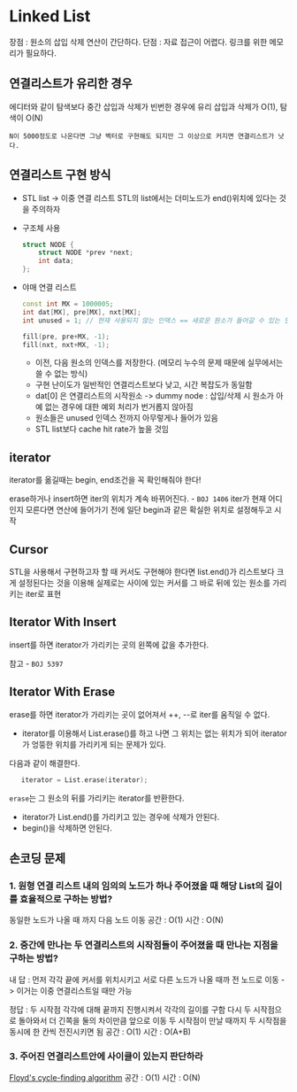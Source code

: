 # Linked List
장점 : 원소의 삽입 삭제 연산이 간단하다.
단점 : 자료 접근이 어렵다. 링크를 위한 메모리가 필요하다.

## 연결리스트가 유리한 경우

에디터와 같이 탐색보다 중간 삽입과 삭제가 빈번한 경우에 유리
삽입과 삭제가 O(1), 탐색이 O(N)

	N이 5000정도로 나온다면 그냥 벡터로 구현해도 되지만 그 이상으로 커지면 연결리스트가 낫다.

## 연결리스트 구현 방식

- STL list -> 이중 연결 리스트
   STL의 list에서는 더미노드가 end()위치에 있다는 것을 주의하자

- 구조체 사용
  
  ```c++
  struct NODE {
	  struct NODE *prev *next;
	  int data;
  };
  ```
  
- 야매 연결 리스트

  ```c++
  const int MX = 1000005;
  int dat[MX], pre[MX], nxt[MX];
  int unused = 1; // 현재 사용되지 않는 인덱스 == 새로운 원소가 들어갈 수 있는 인덱스
  
  fill(pre, pre+MX, -1);
  fill(nxt, nxt+MX, -1);
  ```

  - 이전, 다음 원소의 인덱스를 저장한다. (메모리 누수의 문제 때문에 실무에서는 쓸 수 없는 방식)
  - 구현 난이도가 일반적인 연결리스트보다 낮고, 시간 복잡도가 동일함
  - dat\[0\] 은 연결리스트의 시작원소 -> dummy node : 삽입/삭제 시 원소가 아예 없는 경우에 대한 예외 처리가 번거롭지 않아짐
  - 원소들은 unused 인덱스 전까지 아무렇게나 들어가 있음
  - STL list보다 cache hit rate가 높을 것임

## iterator
iterator를 옮길때는 begin, end조건을 꼭 확인해줘야 한다!

erase하거나 insert하면 iter의 위치가 계속 바뀌어진다. - `BOJ 1406`
iter가 현재 어디인지 모른다면 연산에 들어가기 전에 일단 begin과 같은 확실한 위치로 설정해두고 시작

## Cursor
STL을 사용해서 구현하고자 할 때 커서도 구현해야 한다면 list.end()가 리스트보다 크게 설정된다는 것을 이용해 
실제로는 사이에 있는 커서를 그 바로 뒤에 있는 원소를 가리키는 iter로 표현

## Iterator With Insert
insert를 하면 iterator가 가리키는 곳의 왼쪽에 값을 추가한다.

참고 - `BOJ 5397`

## Iterator With Erase
erase를 하면 iterator가 가리키는 곳이 없어져서 ++, --로 iter를 움직일 수 없다.

- iterator를 이용해서 List.erase()를 하고 나면 그 위치는 없는 위치가 되어 iterator가 엉뚱한 위치를 가리키게 되는 문제가 있다. 

다음과 같이 해결한다.
```c++
   iterator = List.erase(iterator);
```

`erase`는 그 원소의 뒤를 가리키는 iterator를 반환한다.

- iterator가 List.end()를 가리키고 있는 경우에 삭제가 안된다.
- begin()을 삭제하면 안된다. 

## 손코딩 문제

### 1. 원형 연결 리스트 내의 임의의 노드가 하나 주어졌을 때 해당 List의 길이를 효율적으로 구하는 방법?

동일한 노드가 나올 때 까지 다음 노드 이동
공간 : O(1)
시간 : O(N)

### 2. 중간에 만나는 두 연결리스트의 시작점들이 주어졌을 때 만나는 지점을 구하는 방법?

내 답 : 먼저 각각 끝에 커서를 위치시키고 서로 다른 노드가 나올 때까 전 노드로 이동
-> 이거는 이중 연결리스트일 때만 가능

정답 : 
두 시작점 각각에 대해 끝까지 진행시켜서 각각의 길이를 구함
다시 두 시작점으로 돌아와서 더 긴쪽을 둘의 차이만큼 앞으로 이동 
두 시작점이 만날 때까지 두 시작점을 동시에 한 칸씩 전진시키면 됨
공간 : O(1)
시간 : O(A+B)

### 3. 주어진 연결리스트안에 사이클이 있는지 판단하라

[Floyd's cycle-finding algorithm](Floyd_Cycle-finding.md)
공간 : O(1)
시간 : O(N)
